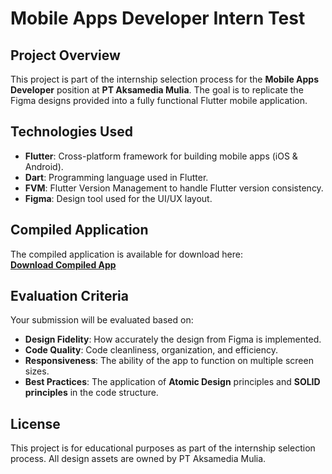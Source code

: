 # Mobile Apps Developer Intern Test

## Project Overview

This project is part of the internship selection process for the **Mobile Apps Developer** position at **PT Aksamedia Mulia**. The goal is to replicate the Figma designs provided into a fully functional Flutter mobile application.

## Technologies Used

- **Flutter**: Cross-platform framework for building mobile apps (iOS & Android).
- **Dart**: Programming language used in Flutter.
- **FVM**: Flutter Version Management to handle Flutter version consistency.
- **Figma**: Design tool used for the UI/UX layout.

## Compiled Application

The compiled application is available for download here:  
[**Download Compiled App**](https://drive.google.com/drive/folders/1tfAI-Dd6gMEMDEJMlk1_5tIJduMIwGgr?usp=sharing)

## Evaluation Criteria

Your submission will be evaluated based on:

- **Design Fidelity**: How accurately the design from Figma is implemented.
- **Code Quality**: Code cleanliness, organization, and efficiency.
- **Responsiveness**: The ability of the app to function on multiple screen sizes.
- **Best Practices**: The application of **Atomic Design** principles and **SOLID principles** in the code structure.

## License

This project is for educational purposes as part of the internship selection process. All design assets are owned by PT Aksamedia Mulia.
